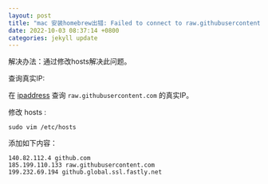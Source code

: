 ```yaml
---
layout: post
title: "mac 安装homebrew出错: Failed to connect to raw.githubusercontent.com port 443: Connection refused error 解决办法"
date: 2022-10-03 08:37:14 +0800
categories: jekyll update
---
```


解决办法：通过修改hosts解决此问题。 

查询真实IP:

在 [ipaddress](https://www.ipaddress.com/) 查询 `raw.githubusercontent.com` 的真实IP。

修改 hosts :

`sudo vim /etc/hosts`

添加如下内容：

```
140.82.112.4 github.com 
185.199.110.133 raw.githubusercontent.com 
199.232.69.194 github.global.ssl.fastly.net
```